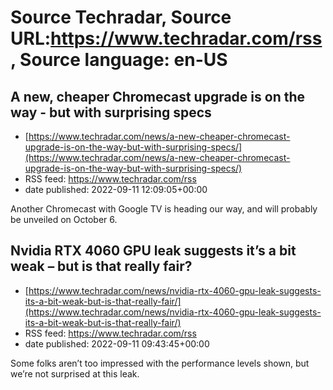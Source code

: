 # Source Techradar, Source URL:https://www.techradar.com/rss, Source language: en-US

## A new, cheaper Chromecast upgrade is on the way - but with surprising specs
 - [https://www.techradar.com/news/a-new-cheaper-chromecast-upgrade-is-on-the-way-but-with-surprising-specs/](https://www.techradar.com/news/a-new-cheaper-chromecast-upgrade-is-on-the-way-but-with-surprising-specs/)
 - RSS feed: https://www.techradar.com/rss
 - date published: 2022-09-11 12:09:05+00:00

Another Chromecast with Google TV is heading our way, and will probably be unveiled on October 6.

## Nvidia RTX 4060 GPU leak suggests it’s a bit weak – but is that really fair?
 - [https://www.techradar.com/news/nvidia-rtx-4060-gpu-leak-suggests-its-a-bit-weak-but-is-that-really-fair/](https://www.techradar.com/news/nvidia-rtx-4060-gpu-leak-suggests-its-a-bit-weak-but-is-that-really-fair/)
 - RSS feed: https://www.techradar.com/rss
 - date published: 2022-09-11 09:43:45+00:00

Some folks aren’t too impressed with the performance levels shown, but we’re not surprised at this leak.

